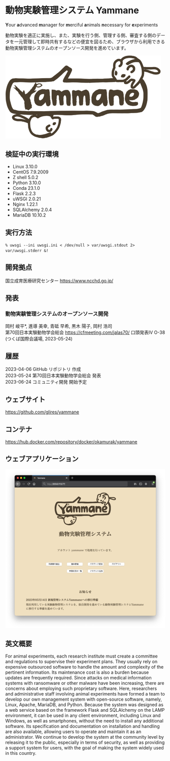# 動物実験管理システム Yammane
**Y**our **a**dvanced **m**anager for **m**erciful **a**nimals **n**ecessary for **e**xperiments  

動物実験を適正に実施し、また、実験を行う側、管理する側、審査する側のデータを一元管理して即時共有するなどの便宜を図るため、ブラウザから利用できる動物実験管理システムのオープンソース開発を進めています。

<img src="static/logo.png" alt="Yammane" width="490">

## 検証中の実行環境
- Linux 3.10.0
- CentOS 7.9.2009
- Z shell 5.0.2
- Python 3.10.0
- Conda 23.1.0
- Flask 2.2.3
- uWSGI 2.0.21
- Nginx 1.22.1
- SQLAlchemy 2.0.4
- MariaDB 10.10.2

## 実行方法
`% uwsgi --ini uwsgi.ini < /dev/null > var/uwsgi.stdout 2> var/uwsgi.stderr &!`

## 開発拠点
国立成育医療研究センター https://www.ncchd.go.jp/

## 発表
### 動物実験管理システムのオープンソース開発
岡村 峻平*, 進導 美幸, 青砥 早希, 黒木 陽子, 岡村 浩司  
第70回日本実験動物学会総会 https://cfmeeting.com/jalas70/ 口頭発表IV O-38 (つくば国際会議場, 2023-05-24)

## 履歴
2023-04-06 GitHub リポジトリ 作成  
2023-05-24 第70回日本実験動物学会総会 発表  
2023-06-24 コミュニティ開発 開始予定  

## ウェブサイト
https://github.com/glires/yammane

## コンテナ
https://hub.docker.com/repository/docker/okamurak/yammane

## ウェブアプリケーション
<img src="static/example_browser.png" alt="Yammane" width="700">

## 英文概要
For animal experiments, each research institute must create a committee and regulations to supervise their experiment plans. They usually rely on expensive outsourced software to handle the amount and complexity of the pertinent information. Its maintenance cost is also a burden because updates are frequently required. Since attacks on medical information systems with ransomware or other malware have been increasing, there are concerns about employing such proprietary software. Here, researchers and administrative staff involving animal experiments have formed a team to develop our own management system with open-source software, namely, Linux, Apache, MariaDB, and Python. Because the system was designed as a web service based on the framework Flask and SQLAlchemy on the LAMP environment, it can be used in any client environment, including Linux and Windows, as well as smartphones, without the need to install any additional software. Its specification and documentation on installation and handling are also available, allowing users to operate and maintain it as an administrator. We continue to develop the system at the community level by releasing it to the public, especially in terms of security, as well as providing a support system for users, with the goal of making the system widely used in this country.
